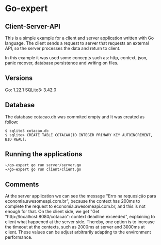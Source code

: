 # Go-expert

## Client-Server-API

This is a simple example for a client and server application written with Go language. The client sends a request to server that requests an external API, so the server processes the data and return to client.

In this example it was used some concepts such as: http, context, json, panic recover, database persistence and writing on files.

## Versions

Go: 1.22.1
SQLite3: 3.42.0

## Database

The database cotacao.db was commited empty and It was created as follow:

```
$ sqlite3 cotacao.db
$ sqlite> CREATE TABLE COTACAO(ID INTEGER PRIMARY KEY AUTOINCREMENT, BID REAL);
```

## Running the applications

```
~/go-expert go run server/server.go
~/go-expert go run client/client.go
```

## Comments

At the server application we can see the message "Erro na requesição para economia.awesomeapi.com.br", because the context has 200ms to complete the request to economia.awesomeapi.com.br, and this is not enough for that. On the client side, we get "Get "http://localhost:8080/cotacao": context deadline exceeded", explaining to client what happened at the server side.
Thereby, one option is to increase the timeout at the contexts, such as 2000ms at server and 3000ms at client. These values can be adjust arbitrarily adapting to the environment performance.
